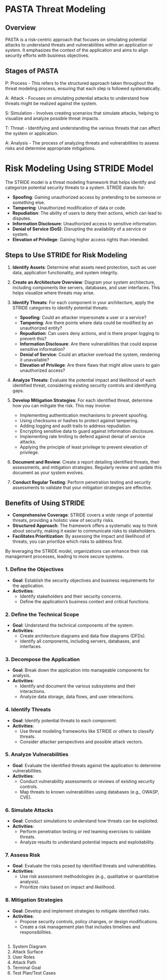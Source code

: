 # PASTA Threat Modeling

## Overview

PASTA is a risk-centric approach that focuses on simulating potential attacks to understand threats and vulnerabilities within an application or system. It emphasizes the context of the application and aims to align security efforts with business objectives.

## Stages of PASTA

P: Process - This refers to the structured approach taken throughout the threat modeling process, ensuring that each step is followed systematically.

A: Attack - Focuses on simulating potential attacks to understand how threats might be realized against the system.

S: Simulation - Involves creating scenarios that simulate attacks, helping to visualize and analyze possible threat impacts.

T: Threat - Identifying and understanding the various threats that can affect the system or application.

A: Analysis - The process of analyzing threats and vulnerabilities to assess risks and determine appropriate mitigations.


# Risk Modeling Using STRIDE Model

The STRIDE model is a threat modeling framework that helps identify and categorize potential security threats to a system. STRIDE stands for:

- **Spoofing**: Gaining unauthorized access by pretending to be someone or something else.
- **Tampering**: Unauthorized modification of data or code.
- **Repudiation**: The ability of users to deny their actions, which can lead to disputes.
- **Information Disclosure**: Unauthorized access to sensitive information.
- **Denial of Service (DoS)**: Disrupting the availability of a service or system.
- **Elevation of Privilege**: Gaining higher access rights than intended.



## Steps to Use STRIDE for Risk Modeling

1. **Identify Assets**: Determine what assets need protection, such as user data, application functionality, and system integrity.

2. **Create an Architecture Overview**: Diagram your system architecture, including components like servers, databases, and user interfaces. This helps visualize where threats may arise.

3. **Identify Threats**: For each component in your architecture, apply the STRIDE categories to identify potential threats:
   - **Spoofing**: Could an attacker impersonate a user or a service?
   - **Tampering**: Are there points where data could be modified by an unauthorized entity?
   - **Repudiation**: Can users deny actions, and is there proper logging to prevent this?
   - **Information Disclosure**: Are there vulnerabilities that could expose sensitive information?
   - **Denial of Service**: Could an attacker overload the system, rendering it unavailable?
   - **Elevation of Privilege**: Are there flaws that might allow users to gain unauthorized access?

4. **Analyze Threats**: Evaluate the potential impact and likelihood of each identified threat, considering existing security controls and identifying gaps.

5. **Develop Mitigation Strategies**: For each identified threat, determine how you can mitigate the risk. This may involve:
   - Implementing authentication mechanisms to prevent spoofing.
   - Using checksums or hashes to protect against tampering.
   - Adding logging and audit trails to address repudiation.
   - Encrypting sensitive data to guard against information disclosure.
   - Implementing rate limiting to defend against denial of service attacks.
   - Applying the principle of least privilege to prevent elevation of privilege.

6. **Document and Review**: Create a report detailing identified threats, their assessments, and mitigation strategies. Regularly review and update this document as your system evolves.

7. **Conduct Regular Testing**: Perform penetration testing and security assessments to validate that your mitigation strategies are effective.

## Benefits of Using STRIDE

- **Comprehensive Coverage**: STRIDE covers a wide range of potential threats, providing a holistic view of security risks.
- **Structured Approach**: The framework offers a systematic way to think about security, making it easier to communicate risks to stakeholders.
- **Facilitates Prioritization**: By assessing the impact and likelihood of threats, you can prioritize which risks to address first.

By leveraging the STRIDE model, organizations can enhance their risk management processes, leading to more secure systems.



### 1. Define the Objectives

- **Goal**: Establish the security objectives and business requirements for the application.
- **Activities**:
  - Identify stakeholders and their security concerns.
  - Define the application’s business context and critical functions.

### 2. Define the Technical Scope

- **Goal**: Understand the technical components of the system.
- **Activities**:
  - Create architecture diagrams and data flow diagrams (DFDs).
  - Identify all components, including servers, databases, and interfaces.

### 3. Decompose the Application

- **Goal**: Break down the application into manageable components for analysis.
- **Activities**:
  - Identify and document the various subsystems and their interactions.
  - Analyze data storage, data flows, and user interactions.

### 4. Identify Threats

- **Goal**: Identify potential threats to each component.
- **Activities**:
  - Use threat modeling frameworks like STRIDE or others to classify threats.
  - Consider attacker perspectives and possible attack vectors.

### 5. Analyze Vulnerabilities

- **Goal**: Evaluate the identified threats against the application to determine vulnerabilities.
- **Activities**:
  - Conduct vulnerability assessments or reviews of existing security controls.
  - Map threats to known vulnerabilities using databases (e.g., OWASP, CVE).

### 6. Simulate Attacks

- **Goal**: Conduct simulations to understand how threats can be exploited.
- **Activities**:
  - Perform penetration testing or red teaming exercises to validate threats.
  - Analyze results to understand potential impacts and exploitability.

### 7. Assess Risk

- **Goal**: Evaluate the risks posed by identified threats and vulnerabilities.
- **Activities**:
  - Use risk assessment methodologies (e.g., qualitative or quantitative analysis).
  - Prioritize risks based on impact and likelihood.

### 8. Mitigation Strategies

- **Goal**: Develop and implement strategies to mitigate identified risks.
- **Activities**:
  - Propose security controls, policy changes, or design modifications.
  - Create a risk management plan that includes timelines and responsibilities.
##
1. System Diagram
2. Attack Surface
3. User Roles
4. Attack Path
5. Terminal Goal
6. Test Plan/Test Cases
